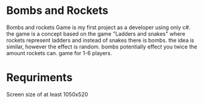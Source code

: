 # Bombs and Rockets
Bombs and rockets Game is my first project as a developer using only c#.
the game is a concept based on the game "Ladders and snakes" where rockets represent ladders and instead of snakes there is bombs. the idea is similar, however the effect is random. bombs potentially effect you twice the amount rockets can. game for 1-6 players.

# Requriments
Screen size of at least 1050x520

